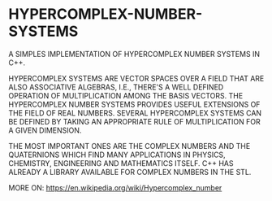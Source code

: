 # HYPERCOMPLEX-NUMBER-SYSTEMS
A SIMPLES IMPLEMENTATION OF HYPERCOMPLEX NUMBER SYSTEMS IN C++.

HYPERCOMPLEX SYSTEMS ARE VECTOR SPACES OVER A FIELD THAT ARE ALSO ASSOCIATIVE ALGEBRAS, I.E., THERE'S A WELL DEFINED
OPERATION OF MULTIPLICATION AMONG THE  BASIS VECTORS. THE HYPERCOMPLEX NUMBER SYSTEMS PROVIDES USEFUL EXTENSIONS OF THE
FIELD OF REAL NUMBERS. SEVERAL HYPERCOMPLEX SYSTEMS CAN BE DEFINED BY TAKING AN APPROPRIATE RULE OF MULTIPLICATION FOR A
GIVEN DIMENSION.


THE MOST IMPORTANT ONES ARE THE COMPLEX NUMBERS AND THE QUATERNIONS WHICH FIND MANY APPLICATIONS IN PHYSICS, 
CHEMISTRY, ENGINEERING AND MATHEMATICS ITSELF. C++ HAS ALREADY A LIBRARY AVAILABLE FOR COMPLEX NUMBERS IN THE STL.

MORE ON: https://en.wikipedia.org/wiki/Hypercomplex_number
